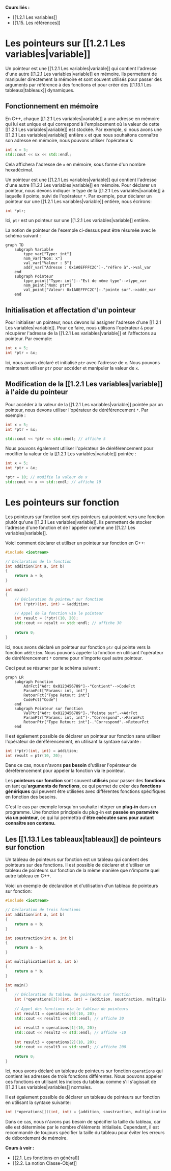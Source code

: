 **Cours liés :**
- [[1.2.1 Les variables]]
- [[1.15. Les références]]

# Les pointeurs sur [[1.2.1 Les variables|variable]]

Un pointeur est une [[1.2.1 Les variables|variable]] qui contient l'adresse d'une autre [[1.2.1 Les variables|variable]] en mémoire. Ils permettent de manipuler directement la mémoire et sont souvent utilisés pour passer des arguments par référence à des fonctions et pour créer des [[1.13.1 Les tableaux|tableaux]] dynamiques.

## Fonctionnement en mémoire

En C++, chaque [[1.2.1 Les variables|variable]] a une adresse en mémoire qui lui est unique et qui correspond à l'emplacement où la valeur de cette [[1.2.1 Les variables|variable]] est stockée. Par exemple, si nous avons une [[1.2.1 Les variables|variable]] entière `x` et que nous souhaitons connaître son adresse en mémoire, nous pouvons utiliser l'opérateur `&`:

```cpp
int x = 5;
std::cout << &x << std::endl;
```

Cela affichera l'adresse de `x` en mémoire, sous forme d'un nombre hexadécimal.

Un pointeur est une [[1.2.1 Les variables|variable]] qui contient l'adresse d'une autre [[1.2.1 Les variables|variable]] en mémoire. Pour déclarer un pointeur, nous devons indiquer le type de la [[1.2.1 Les variables|variable]] à laquelle il pointe, suivi de l'opérateur `*`. Par exemple, pour déclarer un pointeur sur une [[1.2.1 Les variables|variable]] entière, nous écrirons:

```cpp
int *ptr;
```

Ici, `ptr` est un pointeur sur une [[1.2.1 Les variables|variable]] entière.

La notion de pointeur de l'exemple ci-dessus peut être résumée avec le schéma suivant :

```mermaid
graph TD
	subgraph Variable
		type_var["Type: int"]
		nom_var["Nom: x"]
		val_var["Valeur : 5"]
		addr_var["Adresse : 0x1A0EFFFC2C"]-."réfère à".->val_var
	end
	subgraph Pointeur
		type_point["Type: int"]--"Est de même type"-->type_var
		nom_point["Nom: ptr"]
		val_point["Valeur: 0x1A0EFFFC2C"]-."pointe sur".->addr_var
	end
```

## Initialisation et affectation d'un pointeur

Pour initialiser un pointeur, nous devons lui assigner l'adresse d'une [[1.2.1 Les variables|variable]]. Pour ce faire, nous utilisons l'opérateur `&` pour récupérer l'adresse de la [[1.2.1 Les variables|variable]] et l'affectons au pointeur. Par exemple:

```cpp
int x = 5;
int *ptr = &x;
```

Ici, nous avons déclaré et initialisé `ptr` avec l'adresse de `x`. Nous pouvons maintenant utiliser `ptr` pour accéder et manipuler la valeur de `x`.

## Modification de la [[1.2.1 Les variables|variable]] à l'aide du pointeur

Pour accéder à la valeur de la [[1.2.1 Les variables|variable]] pointée par un pointeur, nous devons utiliser l'opérateur de déréférencement `*`. Par exemple :

```cpp
int x = 5;
int *ptr = &x;

std::cout << *ptr << std::endl; // affiche 5
```

Nous pouvons également utiliser l'opérateur de déréférencement pour modifier la valeur de la [[1.2.1 Les variables|variable]] pointée :

```cpp
int x = 5;
int *ptr = &x;

*ptr = 10; // modifie la valeur de x
std::cout << x << std::endl; // affiche 10
```

# Les pointeurs sur fonction

Les pointeurs sur fonction sont des pointeurs qui pointent vers une fonction plutôt qu'une [[1.2.1 Les variables|variable]]. Ils permettent de stocker l'adresse d'une fonction et de l'appeler comme une [[1.2.1 Les variables|variable]].

Voici comment déclarer et utiliser un pointeur sur fonction en C++:

```cpp
#include <iostream>

// Déclaration de la fonction
int addition(int a, int b) 
{
	return a + b;
}

int main() 
{
	// Déclaration du pointeur sur fonction
	int (*ptr)(int, int) = &addition;
	
	// Appel de la fonction via le pointeur
	int result = (*ptr)(10, 20);
	std::cout << result << std::endl; // affiche 30
	
	return 0;
}
```

Ici, nous avons déclaré un pointeur sur fonction `ptr` qui pointe vers la fonction `addition`. Nous pouvons appeler la fonction en utilisant l'opérateur de déréférencement `*` comme pour n'importe quel autre pointeur.

Ceci peut se résumer par le schéma suivant : 

```mermaid
graph LR
	subgraph Fonction
		AdrFct["Adr: 0x0123456789"]--"Contient"-->CodeFct
		ParamFct["Params: int, int"]
		RetourFct["Type Retour: int"]
		CodeFct["Code"]
	end
	subgraph Pointeur sur fonction
		ValPtr["Adr: 0x0123456789"]-."Pointe sur".->AdrFct
		ParamPtr["Params: int, int"]-."Correspond".->ParamFct
		RetourPtr["Type Retour: int"]-."Correspond".->RetourFct
	end
```

Il est également possible de déclarer un pointeur sur fonction sans utiliser l'opérateur de déréférencement, en utilisant la syntaxe suivante :

```cpp
int (*ptr)(int, int) = addition;
int result = ptr(10, 20);
```

Dans ce cas, nous n'avons **pas besoin** d'utiliser l'opérateur de déréférencement pour appeler la fonction via le pointeur.

Les **pointeurs** **sur** **fonction** sont souvent **utilisés** pour passer des **fonctions** en tant qu'**arguments de fonctions**, ce qui permet de créer des **fonctions génériques** qui peuvent être utilisées avec différentes fonctions spécifiques en fonction des besoins. 

C'est le cas par exemple lorsqu'on souhaite intégrer un **plug-in** dans un programme. Une fonction principale du plug-in est **passée en paramètre via un pointeur**, ce qui lui permettra d'**être exécutée sans pour autant connaître son contenu.**

## Les [[1.13.1 Les tableaux|tableaux]] de pointeurs sur fonction 

Un tableau de pointeurs sur fonction est un tableau qui contient des pointeurs sur des fonctions. Il est possible de déclarer et d'utiliser un tableau de pointeurs sur fonction de la même manière que n'importe quel autre tableau en C++.

Voici un exemple de déclaration et d'utilisation d'un tableau de pointeurs sur fonction:

```cpp
#include <iostream>

// Déclaration de trois fonctions
int addition(int a, int b) 
{
	return a + b;
}

int soustraction(int a, int b) 
{
	return a - b;
}

int multiplication(int a, int b) 
{
	return a * b;
}

int main() 
{
	// Déclaration du tableau de pointeurs sur fonction
	int (*operations[3])(int, int) = {addition, soustraction, multiplication};
	
	// Appel des fonctions via le tableau de pointeurs
	int result1 = operations[0](10, 20);
	std::cout << result1 << std::endl; // affiche 30
	
	int result2 = operations[1](10, 20);
	std::cout << result2 << std::endl; // affiche -10
	
	int result3 = operations[2](10, 20);
	std::cout << result3 << std::endl; // affiche 200
	
	return 0;
}
```

Ici, nous avons déclaré un tableau de pointeurs sur fonction `operations` qui contient les adresses de trois fonctions différentes. Nous pouvons appeler ces fonctions en utilisant les indices du tableau comme s'il s'agissait de [[1.2.1 Les variables|variables]] normales.

Il est également possible de déclarer un tableau de pointeurs sur fonction en utilisant la syntaxe suivante:

```cpp
int (*operations[])(int, int) = {addition, soustraction, multiplication};
```

Dans ce cas, nous n'avons pas besoin de spécifier la taille du tableau, car elle est déterminée par le nombre d'éléments initialisés. Cependant, il est recommandé de toujours spécifier la taille du tableau pour éviter les erreurs de débordement de mémoire.

**Cours à voir :**
- [[2.1. Les fonctions en général]]
- [[2.2. La notion Classe-Objet]]